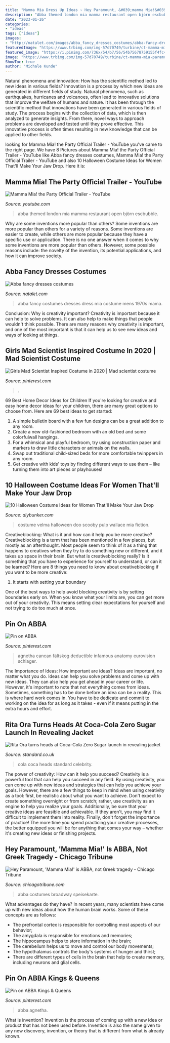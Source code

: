 ```yaml
---
title: "Mamma Mia Dress Up Ideas ~ Hey Paramount, &#039;mamma Mia!&#039; Is Abba, Not Greek Tragedy"
description: "Abba themed london mia mamma restaurant open björn escbubble"
date: "2023-01-26"
categories:
- "ideas"
tags: ["ideas"]
images:
- "http://natalet.com/images/abba_fancy_dresses_costumes/abba-fancy-dresses-costumes-05-4.jpg"
featuredImage: "https://www.trbimg.com/img-57d70749/turbine/ct-mamma-mia-paramount-review-ent-0912-20160911"
featured_image: "https://i.pinimg.com/736x/54/b7/56/54b75678759155f4fc4048db9f82cdc7.jpg"
image: "https://www.trbimg.com/img-57d70749/turbine/ct-mamma-mia-paramount-review-ent-0912-20160911"
ShowToc: true
author: "Michale Kunde"
---
```



Natural phenomena and innovation: How has the scientific method led to new ideas in various fields?
Innovation is a process by which new ideas are generated in different fields of study. Natural phenomena, such as earthquakes, hurricanes and volcanoes, often lead to innovative solutions that improve the welfare of humans and nature. It has been through the scientific method that innovations have been generated in various fields of study. The process begins with the collection of data, which is then analyzed to generate insights. From there, novel ways to approach problems are developed and tested until they prove effective. This innovative process is often times resulting in new knowledge that can be applied to other fields.

	

		
looking for Mamma Mia! the Party Official Trailer - YouTube you've came to the right page. We have 8 Pictures about Mamma Mia! the Party Official Trailer - YouTube like Abba fancy dresses costumes, Mamma Mia! the Party Official Trailer - YouTube and also 10 Halloween Costume Ideas for Women That&#039;ll Make Your Jaw Drop. Here it is:
		
    
## Mamma Mia! The Party Official Trailer - YouTube

<img loading=lazy src="https://i.ytimg.com/vi/o82VYu6BdsY/maxresdefault.jpg" onerror="this.onerror=null;this.src='https://tse3.mm.bing.net/th?id=OIP.lPx8ZgiJXgtpqrkYrvsUngHaEK&amp;pid=15.1';" alt="Mamma Mia! the Party Official Trailer - YouTube">

_Source: youtube.com_

>abba themed london mia mamma restaurant open björn escbubble. 

	

Why are some inventions more popular than others?
Some inventions are more popular than others for a variety of reasons. Some inventions are easier to create, while others are more popular because they have a specific use or application. There is no one answer when it comes to why some inventions are more popular than others. However, some possible reasons include: the novelty of the invention, its potential applications, and how it can improve society.

    
## Abba Fancy Dresses Costumes

<img loading=lazy src="http://natalet.com/images/abba_fancy_dresses_costumes/abba-fancy-dresses-costumes-05-4.jpg" onerror="this.onerror=null;this.src='https://tse4.mm.bing.net/th?id=OIP.8Ae-4up0Jt0TEovtS-EaMAHaQF&amp;pid=15.1';" alt="Abba fancy dresses costumes">

_Source: natalet.com_

>abba fancy costumes dresses dress mia costume mens 1970s mama. 

	

Conclusion: Why is creativity important?
Creativity is important because it can help to solve problems. It can also help to make things that people wouldn't think possible. There are many reasons why creativity is important, and one of the most important is that it can help us to see new ideas and ways of looking at things.

    
## Girls Mad Scientist Inspired Costume In 2020 | Mad Scientist Costume

<img loading=lazy src="https://i.pinimg.com/736x/54/b7/56/54b75678759155f4fc4048db9f82cdc7.jpg" onerror="this.onerror=null;this.src='https://tse2.mm.bing.net/th?id=OIP.Ll7oFJbzOis5YICyplJ2RwHaJ3&amp;pid=15.1';" alt="Girls Mad Scientist Inspired Costume in 2020 | Mad scientist costume">

_Source: pinterest.com_

>. 

	

69 Best Home Decor Ideas for Children
If you're looking for creative and easy home decor ideas for your children, there are many great options to choose from. Here are 69 best ideas to get started: 
1. A simple bulletin board with a few fun designs can be a great addition to any room. 
2. Create a new old-fashioned bedroom with an old bed and some colorfulwall hangings. 
3. For a whimsical and playful bedroom, try using construction paper and markers to draw little characters or animals on the walls. 
4. Swap out traditional child-sized beds for more comfortable twinppers in any room. 
5. Get creative with kids' toys by finding different ways to use them – like turning them into art pieces or playhouses! 

    
## 10 Halloween Costume Ideas For Women That&#039;ll Make Your Jaw Drop

<img loading=lazy src="http://www.diybunker.com/wp-content/uploads/2019/10/cute-velma-costume-684x1024.jpg" onerror="this.onerror=null;this.src='https://tse4.mm.bing.net/th?id=OIP.IGhj1cvtRJ2JoiPfnqHW3AHaLF&amp;pid=15.1';" alt="10 Halloween Costume Ideas for Women That&#039;ll Make Your Jaw Drop">

_Source: diybunker.com_

>costume velma halloween doo scooby pulp wallace mia fiction. 

	

Creativeblocking: What is it and how can it help you be more creative?
Creativeblocking is a term that has been mentioned in a few places, but mostly as an afterthought. Most people seem to think of it as a thing that happens to creatives when they try to do something new or different, and it takes up space in their brain. But what is creativeblocking really? Is it something that you have to experience for yourself to understand, or can it be learned? Here are 8 things you need to know about creativeblocking if you want to be more creative: 
1) It starts with setting your boundary

One of the best ways to help avoid blocking creativity is by setting boundaries early on. When you know what your limits are, you can get more out of your creativity. This means setting clear expectations for yourself and not trying to do too much at once.

    
## Pin On ABBA

<img loading=lazy src="https://i.pinimg.com/736x/af/74/da/af74dab54fe86c6fe9634665b54ebbed--abba-can-can.jpg" onerror="this.onerror=null;this.src='https://tse1.mm.bing.net/th?id=OIP.qvBOzyUkukgskqHWZYOmQwAAAA&amp;pid=15.1';" alt="Pin on ABBA">

_Source: pinterest.com_

>agnetha cancan fältskog deductible infamous anatomy eurovision schlager. 

	

The Importance of Ideas: How important are ideas?
Ideas are important, no matter what you do. Ideas can help you solve problems and come up with new ideas. They can also help you get ahead in your career or life.
However, it's important to note that not everything comes from ideas. Sometimes, something has to be done before an idea can be a reality. This is where hard work comes in. You have to be dedicate and commit to working on the idea for as long as it takes - even if it means putting in the extra hours and effort.

    
## Rita Ora Turns Heads At Coca-Cola Zero Sugar Launch In Revealing Jacket

<img loading=lazy src="https://static.standard.co.uk/s3fs-public/thumbnails/image/2016/07/07/15/ritaora.jpg" onerror="this.onerror=null;this.src='https://tse2.mm.bing.net/th?id=OIP.Diif8-jibOUjhHFXbkQHGQHaE8&amp;pid=15.1';" alt="Rita Ora turns heads at Coca-Cola Zero Sugar launch in revealing jacket">

_Source: standard.co.uk_

>cola coca heads standard celebrity. 

	

The power of creativity: How can it help you succeed?
Creativity is a powerful tool that can help you succeed in any field. By using creativity, you can come up with new ideas and strategies that can help you achieve your goals. However, there are a few things to keep in mind when using creativity as a tool: first, be realistic about what you want to achieve. Don't expect to create something overnight or from scratch; rather, use creativity as an engine to help you realize your goals. Additionally, be sure that your creative ideas are feasible and achievable. If they aren't, you may find it difficult to implement them into reality. Finally, don't forget the importance of practice! The more time you spend practicing your creative processes, the better equipped you will be for anything that comes your way – whether it's creating new ideas or finishing projects.

    
## Hey Paramount, &#039;Mamma Mia!&#039; Is ABBA, Not Greek Tragedy - Chicago Tribune

<img loading=lazy src="https://www.trbimg.com/img-57d70749/turbine/ct-mamma-mia-paramount-review-ent-0912-20160911" onerror="this.onerror=null;this.src='https://tse2.mm.bing.net/th?id=OIP.hqfNRpLBFLy3Ll6GAsTalQHaE3&amp;pid=15.1';" alt="Hey Paramount, &#039;Mamma Mia!&#039; is ABBA, not Greek tragedy - Chicago Tribune">

_Source: chicagotribune.com_

>abba costumes broadway speisekarte. 

	

What advantages do they have?
In recent years, many scientists have come up with new ideas about how the human brain works. Some of these concepts are as follows: 
- The prefrontal cortex is responsible for controlling most aspects of our behavior; 
- The amygdala is responsible for emotions and memories; 
- The hippocampus helps to store information in the brain; 
- The cerebellum helps us to move and control our body movements; 
- The hypothalamus controls the body's systems of hunger and thirst; 
- There are different types of cells in the brain that help to create memory, including neurons and glial cells.

    
## Pin On ABBA Kings &amp; Queens

<img loading=lazy src="https://i.pinimg.com/736x/49/53/c9/4953c9c0925a58707a3f102cef7d02c6.jpg" onerror="this.onerror=null;this.src='https://tse2.mm.bing.net/th?id=OIP.j73aFIa1U1fwQV5SN0jkgQHaGK&amp;pid=15.1';" alt="Pin on ABBA Kings &amp; Queens">

_Source: pinterest.com_

>abba agnetha. 

	

What is invention?
Invention is the process of coming up with a new idea or product that has not been used before. Invention is also the name given to any new discovery, invention, or theory that is different from what is already known.

